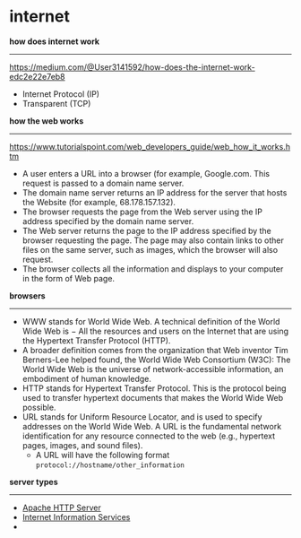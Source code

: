 # internet

**how does internet work**

---

https://medium.com/@User3141592/how-does-the-internet-work-edc2e22e7eb8 

- Internet Protocol (IP)
- Transparent (TCP) 

**how the web works**

---

https://www.tutorialspoint.com/web_developers_guide/web_how_it_works.htm

- A user enters a URL into a browser (for example, Google.com. This request is passed to a domain name server.
- The domain name server returns an IP address for the server that hosts the Website (for example, 68.178.157.132).
- The browser requests the page from the Web server using the IP address specified by the domain name server.
- The Web server returns the page to the IP address specified by the browser requesting the page. The page may also contain links to other files on the same server, such as images, which the browser will also request.
- The browser collects all the information and displays to your computer in the form of Web page.


**browsers**

--- 

- WWW stands for World Wide Web. A technical definition of the World Wide Web is − All the resources and users on the Internet that are using the Hypertext Transfer Protocol (HTTP).
- A broader definition comes from the organization that Web inventor Tim Berners-Lee helped found, the World Wide Web Consortium (W3C): The World Wide Web is the universe of network-accessible information, an embodiment of human knowledge.
- HTTP stands for Hypertext Transfer Protocol. This is the protocol being used to transfer hypertext documents that makes the World Wide Web possible.
- URL stands for Uniform Resource Locator, and is used to specify addresses on the World Wide Web. A URL is the fundamental network identification for any resource connected to the web (e.g., hypertext pages, images, and sound files).
    - A URL will have the following format
        `protocol://hostname/other_information`


**server types**

---

- [Apache HTTP Server](http://httpd.apache.org)
- [Internet Information Services](https://www.iis.net)
- 
